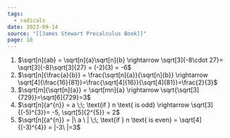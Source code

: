 ```yaml
---
tags:
  - radicals
date: 2023-09-14
source: "[[James Stewart Precalculus Book]]"
page: 18
---
```

1. $\sqrt[n]{ab} = \sqrt[n]{a}\sqrt[n]{b} \rightarrow \sqrt[3]{-8\cdot 27}= \sqrt[3]{-8}\sqrt[3]{27} = (-2)(3) = -6$ 
2. $\sqrt[n]{\frac{a}{b}} = \frac{\sqrt[n]{a}}{\sqrt[n]{b}} \rightarrow \sqrt[4]{\frac{16}{81}}=\frac{\sqrt[4]{16}}{\sqrt[4]{81}}=\frac{2}{3}$ 
3. $\sqrt[m]{\sqrt[n]{a}} = \sqrt[mn]{a} \rightarrow \sqrt{\sqrt[3]{729}}=\sqrt[6]{729}=3$ 
4. $\sqrt[n]{a^{n}} = a \;\; \text{if } n \text{ is odd} \rightarrow \sqrt[3]{(-5)^{3}}= -5, \sqrt[5]{2^{5}} = 2$     
5. $\sqrt[n]{a^{n}} = |\ a \ | \;\; \text{if } n  \text{ is even} = \sqrt[4]{(-3)^{4}} = |-3\ |=3$    
